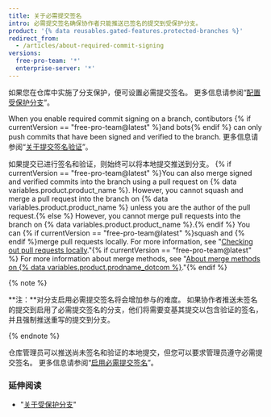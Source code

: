 ```yaml
---
title: 关于必需提交签名
intro: 必需提交签名确保协作者只能推送已签名的提交到受保护分支。
product: '{% data reusables.gated-features.protected-branches %}'
redirect_from:
  - /articles/about-required-commit-signing
versions:
  free-pro-team: '*'
  enterprise-server: '*'
---
```


如果您在仓库中实施了分支保护，便可设置必需提交签名。 更多信息请参阅“[配置受保护分支](/articles/configuring-protected-branches/)”。

When you enable required commit signing on a branch, contibutors {% if currentVersion == "free-pro-team@latest" %}and bots{% endif %} can only push commits that have been signed and verified to the branch. 更多信息请参阅“[关于提交签名验证](/articles/about-commit-signature-verification)”。

如果提交已进行签名和验证，则始终可以将本地提交推送到分支。 {% if currentVersion == "free-pro-team@latest" %}You can also merge signed and verified commits into the branch using a pull request on {% data variables.product.product_name %}. However, you cannot squash and merge a pull request into the branch on {% data variables.product.product_name %} unless you are the author of the pull request.{% else %} However, you cannot merge pull requests into the branch on {% data variables.product.product_name %}.{% endif %} You can {% if currentVersion == "free-pro-team@latest" %}squash and {% endif %}merge pull requests locally. For more information, see "[Checking out pull requests locally](/github/collaborating-with-issues-and-pull-requests/checking-out-pull-requests-locally)."{% if currentVersion == "free-pro-team@latest" %} For more information about merge methods, see "[About merge methods on {% data variables.product.prodname_dotcom %}](/github/administering-a-repository/about-merge-methods-on-github)."{% endif %}

{% note %}

**注：**对分支启用必需提交签名将会增加参与的难度。 如果协作者推送未签名的提交到启用了必需提交签名的分支，他们将需要变基其提交以包含验证的签名，并且强制推送重写的提交到分支。

{% endnote %}

仓库管理员可以推送尚未签名和验证的本地提交，但您可以要求管理员遵守必需提交签名。 更多信息请参阅“[启用必需提交签名](/articles/enabling-required-commit-signing)”。

### 延伸阅读

- "[关于受保护分支](/articles/about-protected-branches)"
